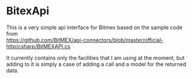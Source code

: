 ﻿# BitexApi

This is a very simple api interface for Bitmex based on the sample code from  
https://github.com/BitMEX/api-connectors/blob/master/official-http/csharp/BitMEXAPI.cs

It currently contains only the facilities that I am using at the moment, but adding to it is simply a case of adding a call and a model for the returned data.